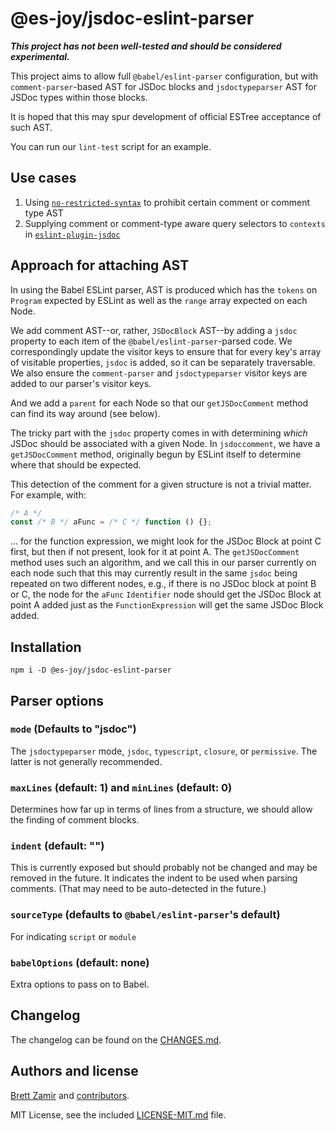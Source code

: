 # @es-joy/jsdoc-eslint-parser

***This project has not been well-tested and should be considered
experimental.***

This project aims to allow full `@babel/eslint-parser` configuration, but with
`comment-parser`-based AST for JSDoc blocks and `jsdoctypeparser` AST for
JSDoc types within those blocks.

It is hoped that this may spur development of official ESTree acceptance of
such AST.

You can run our `lint-test` script for an example.

## Use cases

1. Using [`no-restricted-syntax`](https://eslint.org/docs/rules/no-restricted-syntax)
    to prohibit certain comment or comment type AST
2. Supplying comment or comment-type aware query selectors to `contexts` in
    [`eslint-plugin-jsdoc`](https://github.com/gajus/eslint-plugin-jsdoc)

## Approach for attaching AST

In using the Babel ESLint parser, AST is produced which has the `tokens` on
`Program` expected by ESLint as well as the `range` array expected on each
Node.

We add comment AST--or, rather, `JSDocBlock` AST--by adding a `jsdoc` property
to each item of the `@babel/eslint-parser`-parsed code. We correspondingly
update the visitor keys to ensure that for every key's array of visitable
properties, `jsdoc` is added, so it can be separately traversable. We also
ensure the `comment-parser` and `jsdoctypeparser` visitor keys are added to
our parser's visitor keys.

And we add a `parent` for each Node so that our `getJSDocComment` method can
find its way around (see below).

The tricky part with the `jsdoc` property comes in with determining
*which* JSDoc should be associated with a given Node. In `jsdoccomment`,
we have a `getJSDocComment` method, originally begun by ESLint itself to
determine where that should be expected.

This detection of the comment for a given structure is not a trivial matter.
For example, with:

```js
/* A */
const /* B */ aFunc = /* C */ function () {};
```

... for the function expression, we might look for the JSDoc Block at point C
first, but then if not present, look for it at point A. The `getJSDocComment`
method uses such an algorithm, and we call this in our parser currently on
each node such that this may currently result in the same `jsdoc` being
repeated on two different nodes, e.g., if there is no JSDoc block at point B or
C, the node for the `aFunc` `Identifier` node should get the JSDoc Block at
point A added just as the `FunctionExpression` will get the same JSDoc Block
added.

## Installation

```shell
npm i -D @es-joy/jsdoc-eslint-parser
```

## Parser options

### `mode` (Defaults to "jsdoc")

The `jsdoctypeparser` mode, `jsdoc`, `typescript`, `closure`, or `permissive`.
The latter is not generally recommended.

### `maxLines` (default: 1) and `minLines` (default: 0)

Determines how far up in terms of lines from a structure, we should allow the
finding of comment blocks.

### `indent` (default: "")

This is currently exposed but should probably not be changed and may be
removed in the future. It indicates the indent to be used when parsing
comments. (That may need to be auto-detected in the future.)

### `sourceType` (defaults to `@babel/eslint-parser`'s default)

For indicating `script` or `module`

### `babelOptions` (default: none)

Extra options to pass on to Babel.

## Changelog

The changelog can be found on the [CHANGES.md](./CHANGES.md).
<!--## Contributing

Everyone is welcome to contribute. Please take a moment to review the [contributing guidelines](CONTRIBUTING.md).
-->
## Authors and license

[Brett Zamir](http://brett-zamir.me/) and
[contributors](https://github.com/es-joy/jsdoc-eslint-parser/graphs/contributors).

MIT License, see the included [LICENSE-MIT.md](LICENSE-MIT.md) file.
